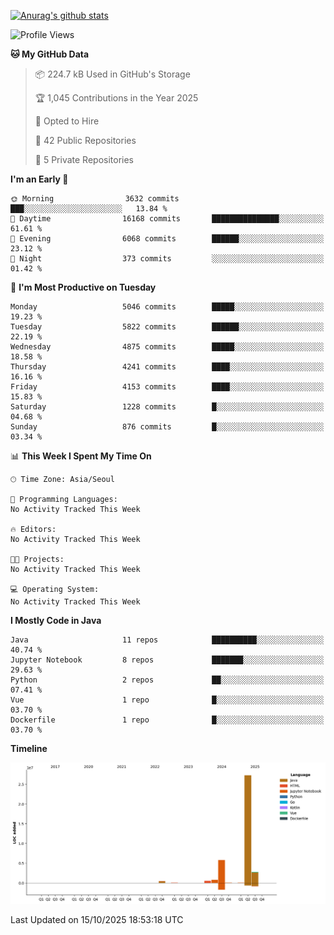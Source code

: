 [![Anurag's github stats](https://github-readme-stats.vercel.app/api?username=hajubal)](https://github.com/anuraghazra/github-readme-stats)

<!--START_SECTION:waka-->
![Profile Views](http://img.shields.io/badge/Profile%20Views-0-blue)

**🐱 My GitHub Data** 

> 📦 224.7 kB Used in GitHub's Storage 
 > 
> 🏆 1,045 Contributions in the Year 2025
 > 
> 💼 Opted to Hire
 > 
> 📜 42 Public Repositories 
 > 
> 🔑 5 Private Repositories 
 > 
**I'm an Early 🐤** 

```text
🌞 Morning                3632 commits        ███░░░░░░░░░░░░░░░░░░░░░░   13.84 % 
🌆 Daytime                16168 commits       ███████████████░░░░░░░░░░   61.61 % 
🌃 Evening                6068 commits        ██████░░░░░░░░░░░░░░░░░░░   23.12 % 
🌙 Night                  373 commits         ░░░░░░░░░░░░░░░░░░░░░░░░░   01.42 % 
```
📅 **I'm Most Productive on Tuesday** 

```text
Monday                   5046 commits        █████░░░░░░░░░░░░░░░░░░░░   19.23 % 
Tuesday                  5822 commits        ██████░░░░░░░░░░░░░░░░░░░   22.19 % 
Wednesday                4875 commits        █████░░░░░░░░░░░░░░░░░░░░   18.58 % 
Thursday                 4241 commits        ████░░░░░░░░░░░░░░░░░░░░░   16.16 % 
Friday                   4153 commits        ████░░░░░░░░░░░░░░░░░░░░░   15.83 % 
Saturday                 1228 commits        █░░░░░░░░░░░░░░░░░░░░░░░░   04.68 % 
Sunday                   876 commits         █░░░░░░░░░░░░░░░░░░░░░░░░   03.34 % 
```


📊 **This Week I Spent My Time On** 

```text
🕑︎ Time Zone: Asia/Seoul

💬 Programming Languages: 
No Activity Tracked This Week

🔥 Editors: 
No Activity Tracked This Week

🐱‍💻 Projects: 
No Activity Tracked This Week

💻 Operating System: 
No Activity Tracked This Week
```

**I Mostly Code in Java** 

```text
Java                     11 repos            ██████████░░░░░░░░░░░░░░░   40.74 % 
Jupyter Notebook         8 repos             ███████░░░░░░░░░░░░░░░░░░   29.63 % 
Python                   2 repos             ██░░░░░░░░░░░░░░░░░░░░░░░   07.41 % 
Vue                      1 repo              █░░░░░░░░░░░░░░░░░░░░░░░░   03.70 % 
Dockerfile               1 repo              █░░░░░░░░░░░░░░░░░░░░░░░░   03.70 % 
```



**Timeline**

![Lines of Code chart](https://raw.githubusercontent.com/hajubal/hajubal/main/assets/bar_graph.png)


 Last Updated on 15/10/2025 18:53:18 UTC
<!--END_SECTION:waka-->